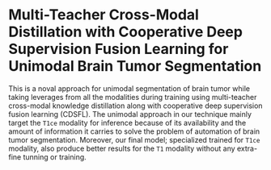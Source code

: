 # Multi-Teacher Cross-Modal Distillation with Cooperative Deep Supervision Fusion Learning for Unimodal Brain Tumor Segmentation
This is a noval approach for unimodal segmentation of brain tumor while taking leverages from all the modalities during training using multi-teacher cross-modal knowledge distillation along with cooperative deep supervision fusion learning (CDSFL). The unimodal approach in our technique mainly target the `T1ce` modality for inference because of its availability and the amount of information it carries to solve the problem of automation of brain tumor segmentation. Moreover, our final model; specialized trained for `T1ce` modality, also produce better results for the `T1` modality without any extra-fine tunning or training. 

